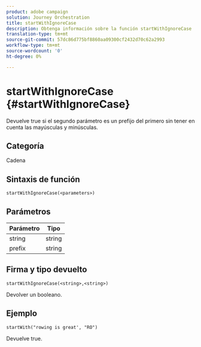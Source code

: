 ```yaml
---
product: adobe campaign
solution: Journey Orchestration
title: startWithIgnoreCase
description: Obtenga información sobre la función startWithIgnoreCase
translation-type: tm+mt
source-git-commit: 57dc86d775bf8860aa09300cf2432d70c62a2993
workflow-type: tm+mt
source-wordcount: '0'
ht-degree: 0%

---
```



# startWithIgnoreCase {#startWithIgnoreCase}

Devuelve true si el segundo parámetro es un prefijo del primero sin tener en cuenta las mayúsculas y minúsculas.

## Categoría

Cadena

## Sintaxis de función

`startWithIgnoreCase(<parameters>)`

## Parámetros

| Parámetro | Tipo |
|-------------|--------|
| string | string |
| prefix | string |

## Firma y tipo devuelto

`startWithIgnoreCase(<string>,<string>)`

Devolver un booleano.

## Ejemplo

`startWith("rowing is great', "RO")`

Devuelve true.
